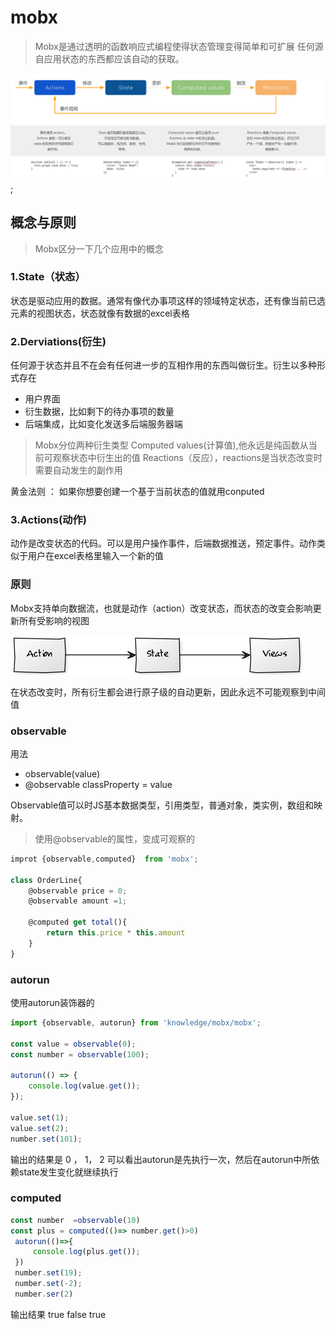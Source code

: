 # mobx

>Mobx是通过透明的函数响应式编程使得状态管理变得简单和可扩展
>任何源自应用状态的东西都应该自动的获取。

![mobx](mobx.png);

## 概念与原则

>Mobx区分一下几个应用中的概念

### 1.State（状态）

状态是驱动应用的数据。通常有像代办事项这样的领域特定状态，还有像当前已选元素的视图状态，状态就像有数据的excel表格

### 2.Derviations(衍生)

任何源于状态并且不在会有任何进一步的互相作用的东西叫做衍生。衍生以多种形式存在

- 用户界面
- 衍生数据，比如剩下的待办事项的数量
- 后端集成，比如变化发送多后端服务器端

>Mobx分位两种衍生类型
>Computed values(计算值),他永远是纯函数从当前可观察状态中衍生出的值
>Reactions（反应），reactions是当状态改变时需要自动发生的副作用

黄金法则 ： 如果你想要创建一个基于当前状态的值就用conputed

### 3.Actions(动作)

动作是改变状态的代码。可以是用户操作事件，后端数据推送，预定事件。动作类似于用户在excel表格里输入一个新的值

### 原则

Mobx支持单向数据流，也就是动作（action）改变状态，而状态的改变会影响更新所有受影响的视图

![数据流动](action-state-view.png)

在状态改变时，所有衍生都会进行原子级的自动更新，因此永远不可能观察到中间值

### observable

用法 

- observable(value)
- @observable classProperty = value

Observable值可以时JS基本数据类型，引用类型，普通对象，类实例，数组和映射。
>使用@observable的属性，变成可观察的

```javaScript
improt {observable,computed}  from 'mobx';

class OrderLine{
    @observable price = 0;
    @observable amount =1;

    @computed get total(){
        return this.price * this.amount
    }
}
```

### autorun

使用autorun装饰器的

```javaScript
import {observable, autorun} from 'knowledge/mobx/mobx';

const value = observable(0);
const number = observable(100);

autorun(() => {
    console.log(value.get());
});

value.set(1);
value.set(2);
number.set(101);
```

输出的结果是 0 ， 1， 2
可以看出autorun是先执行一次，然后在autorun中所依赖state发生变化就继续执行

### computed

```javaScript
const number  =observable(10)
const plus = computed(()=> number.get()>0)
 autorun(()=>{
     console.log(plus.get());
 })
 number.set(19);
 number.set(-2);
 number.ser(2)
```

输出结果 true false true

